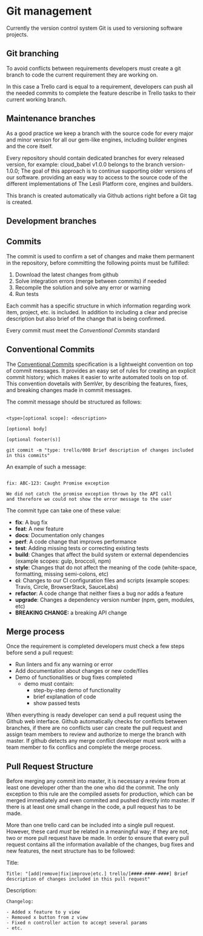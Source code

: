 # Git management
Currently the version control system Git is used to versioning software projects.



## Git branching
To avoid conflicts between requirements developers must create a git branch to code the current requirement they are working on.  


In this case a Trello card is equal to a requirement, developers can push all the needed commits to complete the feature describe in Trello tasks to their current working branch.


## Maintenance branches
As a good practice we keep a branch with the source code for every major and minor version for all our gem-like engines, including builder engines and the core itself.

Every repository should contain dedicated branches for every released version, for example: cloud_babel v1.0.0 belongs to the branch version-1.0.0; The goal of this approach is to continue supporting older versions of our software. providing an easy way to access to the source code of the different implementations of The Lesli Platform core, engines and builders.

This branch is created automatically via Github actions right before a Git tag is created.


## Development branches


## Commits
The commit is used to confirm a set of changes and make them permanent in the repository, before committing the following points must be fulfilled: 

1. Download the latest changes from github 
2. Solve integration errors (merge between commits) if needed
3. Recompile the solution and solve any error or warning
4. Run tests 

Each commit has a specific structure in which information regarding work item, project, etc. is included. In addition to including a clear and precise description but also brief of the change that is being confirmed.

Every commit must meet the *Conventional Commits* standard


## Conventional Commits

The [Conventional Commits](https://www.conventionalcommits.org/en/v1.0.0/) specification is a lightweight convention on top of commit messages. It provides an easy set of rules for creating an explicit commit history; which makes it easier to write automated tools on top of. This convention dovetails with SemVer, by describing the features, fixes, and breaking changes made in commit messages.

The commit message should be structured as follows:

```

<type>[optional scope]: <description>

[optional body]

[optional footer(s)]

git commit -m "type: trello/000 Brief description of changes included in this commits"

```

An example of such a message: 

````

fix: ABC-123: Caught Promise exception

We did not catch the promise exception thrown by the API call
and therefore we could not show the error message to the user

````

The commit type <type> can take one of these value:

- **fix**: A bug fix
- **feat**: A new feature
- **docs**: Documentation only changes
- **perf**: A code change that improves performance
- **test**: Adding missing tests or correcting existing tests
- **build**: Changes that affect the build system or external dependencies (example scopes: gulp, broccoli, npm)
- **style**: Changes that do not affect the meaning of the code (white-space, formatting, missing semi-colons, etc)
- **ci**: Changes to our CI configuration files and scripts (example scopes: Travis, Circle, BrowserStack, SauceLabs)
- **refactor**: A code change that neither fixes a bug nor adds a feature
- **upgrade**: Changes a dependency version number (npm, gem, modules, etc)
- **BREAKING CHANGE:** a breaking API change


## Merge process 
Once the requirement is completed developers must check a few steps before send a pull request:

- Run linters and fix any warning or error
- Add documentation about changes or new code/files
- Demo of functionalities or bug fixes completed
    - demo must contain:
        - step-by-step demo of functionality
        - brief explanation of code
        - show passed tests

When everything is ready developer can send a pull request using the Github web interface.
Github automatically checks for conflicts between branches, if there are no conflicts user can create the pull request and assign team members to review and authorize to merge the branch with master.
If github detects any merge conflict developer must work with a team member to fix conflics and complete the merge process.



## Pull Request Structure

Before merging any commit into master, it is necessary a review from at least one developer other than the one who did the commit. The only exception to this rule are the compiled assets for production, which can be merged immediately and even commited and pushed directly into master. If there is at least one small change in the code, a pull request has to be made. 

More than one trello card can be included into a single pull request. However, these card *must* be related in a meaningful way; if they are not, two or more pull request have be made. In order to ensure that every pull request contains all the information available of the changes, bug fixes and new features, the next structure has to be followed:

Title:

```
Title: "[add|remove|fix|improve|etc.] trello/[####-####-####] Brief description of changes included in this pull request"
```

Description:

```
Changelog:

- Added x feature to y view
- Removed x button from z view
- Fixed n controller action to accept several params
- etc.
```
